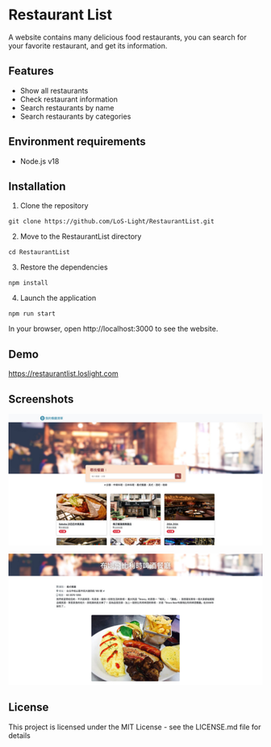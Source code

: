 # Restaurant List

A website contains many delicious food restaurants, you can search for your favorite restaurant, and get its information.

## Features

-   Show all restaurants
-   Check restaurant information
-   Search restaurants by name
-   Search restaurants by categories

## Environment requirements

-   Node.js v18

## Installation

1. Clone the repository

```
git clone https://github.com/LoS-Light/RestaurantList.git
```

2. Move to the RestaurantList directory

```
cd RestaurantList
```

3. Restore the dependencies

```
npm install
```

4. Launch the application

```
npm run start
```

In your browser, open http://localhost:3000 to see the website.

## Demo

https://restaurantlist.loslight.com

## Screenshots

![image](https://github.com/LoS-Light/RestaurantList/blob/main/screenshots/restaurant-list-01.jpg)

![image](https://github.com/LoS-Light/RestaurantList/blob/main/screenshots/restaurant-list-02.jpg)

## License

This project is licensed under the MIT License - see the LICENSE.md file for details
